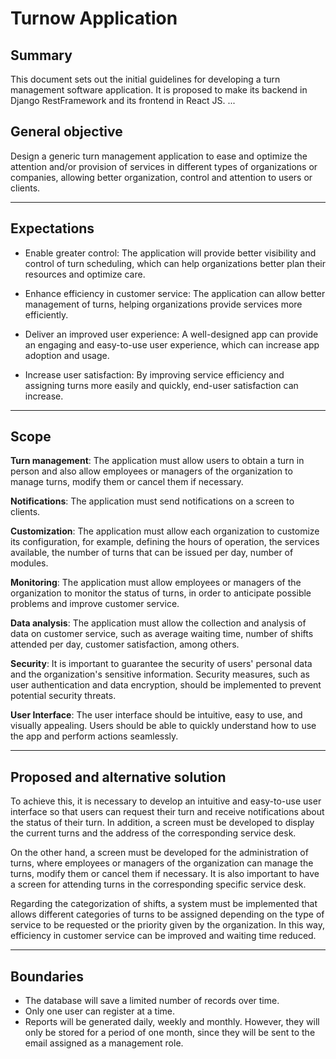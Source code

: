 # Turnow Application


## Summary
This document sets out the initial guidelines for developing a turn management software application. It is proposed to make its backend in Django RestFramework and its frontend in React JS.
...

## General objective

Design a generic turn management application to ease and optimize the attention and/or provision of services in different types of organizations or companies, allowing better organization, control and attention to users or clients.

***
## Expectations

- Enable greater control: The application will provide better visibility and control of turn scheduling, which can help organizations better plan their resources and optimize care.

- Enhance efficiency in customer service: The application can allow better management of turns, helping organizations provide services more efficiently.

- Deliver an improved user experience: A well-designed app can provide an engaging and easy-to-use user experience, which can increase app adoption and usage.

- Increase user satisfaction: By improving service efficiency and assigning turns more easily and quickly, end-user satisfaction can increase.

***
## Scope

**Turn management**: The application must allow users to obtain a turn in person and also allow employees or managers of the organization to manage turns, modify them or cancel them if necessary.

**Notifications**: The application must send notifications on a screen to clients.

**Customization**: The application must allow each organization to customize its configuration, for example, defining the hours of operation, the services available, the number of turns that can be issued per day, number of modules.

**Monitoring**: The application must allow employees or managers of the organization to monitor the status of turns, in order to anticipate possible problems and improve customer service.

**Data analysis**: The application must allow the collection and analysis of data on customer service, such as average waiting time, number of shifts attended per day, customer satisfaction, among others.

**Security**: It is important to guarantee the security of users' personal data and the organization's sensitive information. Security measures, such as user authentication and data encryption, should be implemented to prevent potential security threats.

**User Interface**: The user interface should be intuitive, easy to use, and visually appealing. Users should be able to quickly understand how to use the app and perform actions seamlessly.
***

## Proposed and alternative solution

To achieve this, it is necessary to develop an intuitive and easy-to-use user interface so that users can request their turn and receive notifications about the status of their turn. In addition, a screen must be developed to display the current turns and the address of the corresponding service desk.

On the other hand, a screen must be developed for the administration of turns, where employees or managers of the organization can manage the turns, modify them or cancel them if necessary. It is also important to have a screen for attending turns in the corresponding specific service desk.

Regarding the categorization of shifts, a system must be implemented that allows different categories of turns to be assigned depending on the type of service to be requested or the priority given by the organization. In this way, efficiency in customer service can be improved and waiting time reduced.
 
***
   

## Boundaries

- The database will save a limited number of records over time.
- Only one user can register at a time.
- Reports will be generated daily, weekly and monthly. However, they will only be stored for a period of one month, since they will be sent to the email assigned as a management role.

